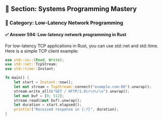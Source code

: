 ## 📘 Section: Systems Programming Mastery  
### 🔹 Category: Low-Latency Network Programming  
#### ✅ Answer 594: Low-latency network programming in Rust

For low-latency TCP applications in Rust, you can use std::net and std::time. Here is a simple TCP client example:

```rust
use std::io::{Read, Write};
use std::net::TcpStream;
use std::time::Instant;

fn main() {
    let start = Instant::now();
    let mut stream = TcpStream::connect("example.com:80").unwrap();
    stream.write_all(b"GET / HTTP/1.0\r\n\r\n").unwrap();
    let mut buf = [0; 512];
    stream.read(&mut buf).unwrap();
    let duration = start.elapsed();
    println!("Received response in {:?}", duration);
}
```
